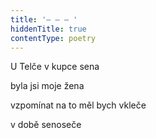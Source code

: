 ```yaml
---
title: '– – – '
hiddenTitle: true
contentType: poetry
---
```


U Telče v kupce sena

byla jsi moje žena

vzpomínat na to měl bych vkleče

v době senoseče
